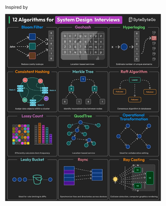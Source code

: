 Inspired by 

<p align="center">
    <img src="https://raw.githubusercontent.com/yevhenii-pivovarenko/system-design-12-algos/main/bytebytego-12-system-design-algorithms.png">
</p>